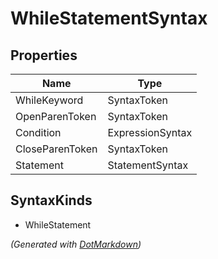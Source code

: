 # WhileStatementSyntax

## Properties

| Name            | Type             |
| --------------- | ---------------- |
| WhileKeyword    | SyntaxToken      |
| OpenParenToken  | SyntaxToken      |
| Condition       | ExpressionSyntax |
| CloseParenToken | SyntaxToken      |
| Statement       | StatementSyntax  |

## SyntaxKinds

* WhileStatement

*\(Generated with [DotMarkdown](http://github.com/JosefPihrt/DotMarkdown)\)*